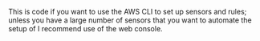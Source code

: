 This is code if you want to use the AWS CLI to set up sensors and rules; unless you have a large number of sensors that you want to automate the setup of I recommend use of the web console.
